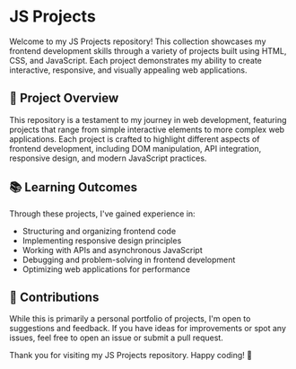 # JS Projects

Welcome to my JS Projects repository! This collection showcases my frontend development skills through a variety of projects built using HTML, CSS, and JavaScript. Each project demonstrates my ability to create interactive, responsive, and visually appealing web applications.

## 🚀 Project Overview

This repository is a testament to my journey in web development, featuring projects that range from simple interactive elements to more complex web applications. Each project is crafted to highlight different aspects of frontend development, including DOM manipulation, API integration, responsive design, and modern JavaScript practices.

## 📚 Learning Outcomes

Through these projects, I've gained experience in:

- Structuring and organizing frontend code
- Implementing responsive design principles
- Working with APIs and asynchronous JavaScript
- Debugging and problem-solving in frontend development
- Optimizing web applications for performance

## 🤝 Contributions

While this is primarily a personal portfolio of projects, I'm open to suggestions and feedback. If you have ideas for improvements or spot any issues, feel free to open an issue or submit a pull request.

Thank you for visiting my JS Projects repository. Happy coding! 🚀
